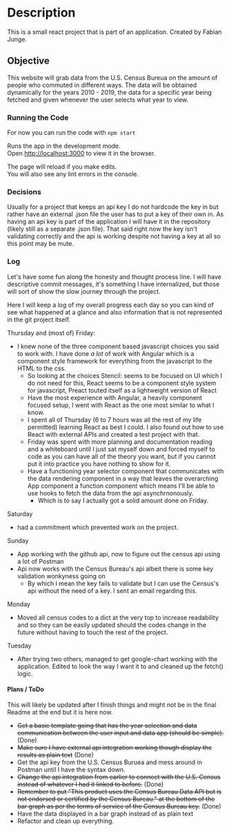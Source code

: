 # Description

This is a small react project that is part of an application.
Created by Fabian Junge.

## Objective

This website will grab data from the U.S. Census Bureua on the amount of people who commuted in different ways.
The data will be obtained dynamically for the years 2010 - 2019, the data for a specific year being fetched and given whenever the user selects what year to view.

### Running the Code

For now you can run the code with `npm start`

Runs the app in the development mode.\
Open [http://localhost:3000](http://localhost:3000) to view it in the browser.

The page will reload if you make edits.\
You will also see any lint errors in the console.

### Decisions
<!-- There is / will be a .json file that contains the api key for the U.S. Census Bureua as well as one named .json.template (or \[name\.template.json]) that describes where to put the api key. -->
<!-- Usually in a project I have the template and instructions for creating a file without the \[template\] and putting your api key there and have the file with the api key in .gitignore.
As part of this is getting the api key and having the project work "out of the box" I will include the actual file with the template though I normally do not do this.
 -->
Usually for a project that keeps an api key I do not hardcode the key in but rather have an external .json file the user has to put a key of their own in. As having an api key is part of the application
I will have it in the repository (likely still as a separate .json file). That said right now the key isn't validating correctly and the api is working despite not having a key at all so this point may be mute.

### Log 
Let's have some fun along the honesty and thought process line.
I will have descriptive commit messages, it's something I have internalized, but those will sort of show the slow journey through the project.

Here I will keep a log of my overall progress each day so you can kind of see what happened at a glance and also information that is not represented in the git project itself.

Thursday and (most of) Friday:
 * I knew none of the three component based javascript choices you said to work with. I have done *a lot* of work with Angular which is a component style framework for
everything from the javascript to the HTML to the css.
	* So looking at the choices Stencil: seems to be focused on UI which I do not need for this, React seems to be a component style system for javascript, Preact touted itself as a lightweight version of React
	* Have the most experience with Angular, a heavily component focused setup, I went with React as the one most similar to what I know.
	* I spent all of Thursday (6 to 7 hours was all the rest of my life permitted) learning React as best I could. I also found out how to use React with external APIs and created a test project with that.
	* Friday was spent with more planning and documentation reading and a whiteboard until I just sat myself down and forced myself to code as you can have all of the theory you want, but if you cannot put it into practice you have nothing to show for it.
	* Have a functioning year selector component that communicates with the data rendering component in a way that leaves the overarching App component a function component which means I'll be able to use hooks to fetch the data from the api asynchrnonously.
		* Which is to say I actually got a solid amount done on Friday.

Saturday
 * had a commitment which prevented work on the project.

Sunday
 * App working with the github api, now to figure out the census api using a lot of Postman
 * Api now works with the Census Bureau's api albeit there is some key validation wonkyness going on
 	* By which I mean the key fails to validate but I can use the Census's api without the need of a key. I sent an email regarding this.

Monday
 * Moved all census codes to a dict at the very top to increase readability and so they can be easily updated should the codes change in the future without having to touch the rest of the project.

Tuesday
 * After trying two others, managed to get google-chart working with the application. Edited to look the way I want it to and cleaned up the fetch() logic.

#### Plans / ToDo
This will likely be updated after I finish things and might not be in the final Readme at the end but it is here now.
* ~~Get a basic template going that has the year selection and data communication between the user input and data app (should be simple).~~ (Done)
* ~~Make sure I have external api integration working though display the results as plain text~~ (Done)
* Get the api key from the U.S. Census Buruea and mess around in Postman until I have the syntax down.
* ~~Change the api integration from earlier to connect with the U.S. Census instead of whatever I had it linked to before.~~ (Done)
* ~~Remember to put "This product uses the Census Bureau Data API but is not endorsed or certified by the Census Bureau." at the bottom of the bar graph as per the terms of service of the Census Bureau key.~~ (Done)
* Have the data displayed in a bar graph instead of as plain text
* Refactor and clean up everything.
